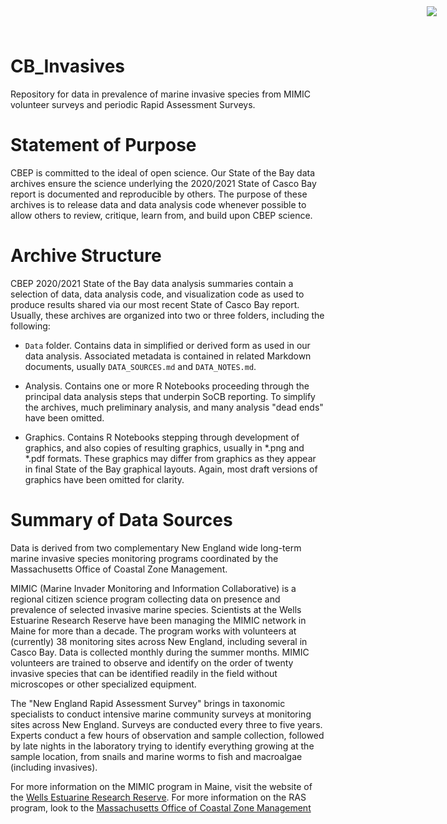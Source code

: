 # CB_Invasives
Repository for data in prevalence of marine invasive species from MIMIC 
volunteer surveys and periodic Rapid Assessment Surveys.

<img
    src="https://www.cascobayestuary.org/wp-content/uploads/2014/04/logo_sm.jpg"
    style="position:absolute;top:10px;right:50px;" />

# Statement of Purpose
CBEP is committed to the ideal of open science.  Our State of the Bay data
archives ensure the science underlying the 2020/2021 State of Casco Bay report
is documented and reproducible by others. The purpose of these archives is to
release  data and data analysis code whenever possible to allow others to
review, critique, learn from, and build upon CBEP science.

# Archive Structure
CBEP 2020/2021 State of the Bay data analysis summaries contain a selection of 
data,  data analysis code, and visualization code as used to produce 
results shared via our most recent State of Casco Bay report. Usually, these
archives are organized into two or three folders, including the following:

- `Data`  folder.  Contains data in simplified or derived form as used in our
data  analysis.  Associated metadata is contained in related Markdown documents,
usually `DATA_SOURCES.md` and `DATA_NOTES.md`.

- Analysis.  Contains one or more R Notebooks proceeding through the principal
data analysis steps that underpin SoCB reporting. To simplify the archives,
much preliminary analysis, and many analysis "dead ends" have been omitted. 

- Graphics.  Contains R Notebooks stepping through development of graphics, and
also copies of resulting graphics, usually in \*.png and \*.pdf formats.  These
graphics may differ from graphics as they appear in final State of the Bay
graphical layouts. Again, most draft versions of graphics have been omitted for 
clarity.

# Summary of Data Sources
Data is derived from two complementary New England wide long-term marine 
invasive species monitoring programs coordinated by the Massachusetts Office of 
Coastal Zone Management.

MIMIC (Marine Invader Monitoring and Information Collaborative) is a regional 
citizen science program collecting data on presence and prevalence of selected
invasive marine species.  Scientists at the Wells Estuarine Research Reserve 
have been managing the MIMIC network in Maine for more than a decade.  The 
program works with volunteers at (currently) 38 monitoring sites across New
England, including several in Casco Bay. Data is collected monthly during the
summer months.  MIMIC volunteers are trained to observe and identify on the 
order of twenty invasive species that can be identified readily in the field 
without microscopes or other specialized equipment.

The "New England Rapid Assessment Survey" brings in taxonomic specialists to
conduct intensive marine community surveys at monitoring sites across New
England. Surveys are conducted every three to five years. Experts conduct a few
hours of observation and sample collection, followed by late nights in the
laboratory trying to identify everything growing at the sample location, from
snails and marine worms to fish and macroalgae (including invasives).

For more information on the MIMIC program in Maine, visit the website of the
[Wells Estuarine Research Reserve](https://www.wellsreserve.org/blog/mimic-marine-invader-monitoring-and-information-collaborative).
For more information on the RAS program, look to the 
[Massachusetts Office of Coastal Zone Management](https://www.mass.gov/service-details/rapid-assessment-surveys-of-marine-invasive-species)
